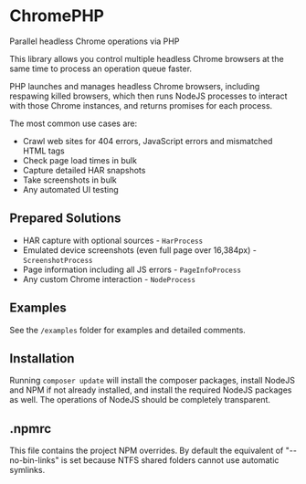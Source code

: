 ChromePHP
=========

Parallel headless Chrome operations via PHP

This library allows you control multiple headless Chrome browsers at the same time to process an operation queue faster.

PHP launches and manages headless Chrome browsers, including respawing killed browsers, which then runs NodeJS processes to interact with those Chrome instances, and returns promises for each process.

The most common use cases are:

* Crawl web sites for 404 errors, JavaScript errors and mismatched HTML tags
* Check page load times in bulk
* Capture detailed HAR snapshots
* Take screenshots in bulk
* Any automated UI testing

Prepared Solutions
------------------

* HAR capture with optional sources - `HarProcess`
* Emulated device screenshots (even full page over 16,384px) - `ScreenshotProcess`
* Page information including all JS errors - `PageInfoProcess`
* Any custom Chrome interaction - `NodeProcess`

Examples
--------

See the `/examples` folder for examples and detailed comments.

Installation
------------

Running `composer update` will install the composer packages, install NodeJS and NPM if not already installed, and install the required NodeJS packages as well. The operations of NodeJS should be completely transparent.

.npmrc
------

This file contains the project NPM overrides. By default the equivalent of "--no-bin-links" is set because NTFS shared folders cannot use automatic symlinks. 